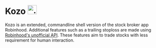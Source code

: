 # Kozo <img alt="github logo" src="https://s3-us-west-2.amazonaws.com/www.ajkprojects.com/img/github-logo-big.png" width="30">
Kozo is an extended, commandline shell version of the stock broker app Robinhood. Additional features such as a trailing stoploss are made using [Robinhood's unofficial API](https://github.com/sanko/Robinhood). These features aim to trade stocks with less requirement for human interaction.
